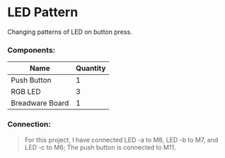 # LED Pattern

Changing patterns of LED on button press.

### Components:
Name| Quantity
----|---------
Push Button| 1
RGB LED | 3
Breadware Board | 1

### Connection:
> For this project, I have connected LED -a to M8, LED -b to M7, and LED -c to M6; The push button is connected to M11. 
